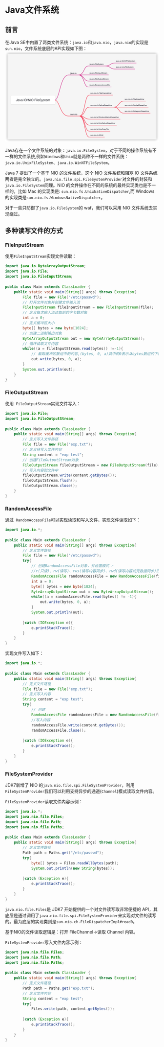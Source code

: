 # Java文件系统

## 前言

在Java SE中内置了两类文件系统：`java.io`和`java.nio`，`java.nio`的实现是`sun.nio`，文件系统底层的API实现如下图：
![img](images/image-20201113121413510.png)

Java存在一个文件系统的对象：`java.io.FileSystem`，对于不同的操作系统有不一样的文件系统,例如`Windows`和`Unix`就是两种不一样的文件系统： `java.io.UnixFileSystem`、`java.io.WinNTFileSystem`。

Java 7 提出了一个基于 NIO 的文件系统，这个 NIO 文件系统和阻塞 IO 文件系统两者是完全独立的。`java.nio.file.spi.FileSystemProvider`对文件的封装和`java.io.FileSystem`同理。NIO 的文件操作在不同的系统的最终实现类也是不一样的，比如 Mac 的实现类是: `sun.nio.fs.UnixNativeDispatcher`,而 Windows 的实现类是`sun.nio.fs.WindowsNativeDispatcher`。

对于一些只防御了`java.io.FileSystem`的 waf，我们可以采用 NIO 文件系统去实现绕过。

## 多种读写文件的方式

### FileInputStream

使用`FileInputStream`实现文件读取：
```java
import java.io.ByteArrayOutputStream;
import java.io.File;
import java.io.FileInputStream;

public class Main extends ClassLoader {
    public static void main(String[] args) throws Exception{
        File file = new File("/etc/passwd");
        // 打开文件对象并创建文件输入流
        FileInputStream fileInputStream = new FileInputStream(file);
        // 定义每次输入流读取到的字节数对象
        int a = 0;
        // 定义缓冲区大小
        byte[] bytes = new byte[1024];
        // 创建二进制输出对象
        ByteArrayOutputStream out = new ByteArrayOutputStream();
        // 循环读取文件内容
        while((a = fileInputStream.read(bytes)) !=-1){
            // 截取缓冲区数组中的内容,(bytes, 0, a)其中的0表示从bytes数组的下标0开始截取，a表示输入流read到的字节数。
            out.write(bytes, 0, a);
        }
        System.out.println(out);
    }
}
```

###  FileOutputStream

使用` FileOutputStream`实现文件写入：
```java
import java.io.File;
import java.io.FileOutputStream;

public class Main extends ClassLoader {
    public static void main(String[] args) throws Exception{
        // 定义写入文件路径
        File file = new File("exp.txt");
        // 定义待写入文件内容
        String content = "exp test";
        // 创建FileOutputStream对象
        FileOutputStream fileOutputStream = new FileOutputStream(file);
        // 写入内容到文件中
        fileOutputStream.write(content.getBytes());
        fileOutputStream.flush();
        fileOutputStream.close();
    }
}
```

###  RandomAccessFile

通过` RandomAccessFile`可以实现读取和写入文件，实现文件读取如下：
```java
import java.io.*;

public class Main extends ClassLoader {
    public static void main(String[] args) throws Exception{
        // 定义文件路径
        File file = new File("/etc/passwd");
        try{
            // 创建RandomAccessFile对象，并设置模式 r
            //r(只读)、rw(读写)、rws(读写内容同步)、rwd(读写内容或元数据同步)四种模式。
            RandomAccessFile randomAccessFile = new RandomAccessFile(file, "r");
            int a = 0;
            byte[] bytes = new byte[1024];
            ByteArrayOutputStream out = new ByteArrayOutputStream();
            while((a = randomAccessFile.read(bytes)) != -1){
                out.write(bytes, 0, a);
            }
            System.out.println(out);

        }catch (IOException e){
            e.printStackTrace();
        }
    }
}
```

实现文件写入如下：
```java
import java.io.*;

public class Main extends ClassLoader {
    public static void main(String[] args) throws Exception{
        // 定义文件路径
        File file = new File("exp.txt");
        // 定义写入内容
        String content = "exp test";
        try{
            // 创建
            RandomAccessFile randomAccessFile = new RandomAccessFile(file, "rw");
            //写入内容
            randomAccessFile.write(content.getBytes());
            randomAccessFile.close();

        }catch (IOException e){
            e.printStackTrace();
        }
    }
}
```

### FileSystemProvider

JDK7新增了 NIO 的`java.nio.file.spi.FileSystemProvider`，利用`FileSystemProvider`我们可以利用支持异步的通道(`Channel`)模式读取文件内容。

`FileSystemProvider`读取文件内容示例：

```java
import java.io.*;
import java.nio.file.Files;
import java.nio.file.Path;
import java.nio.file.Paths;

public class Main extends ClassLoader {
    public static void main(String[] args) throws Exception{
        // 定义文件路径
        Path path = Paths.get("/etc/passwd");
        try{
            byte[] bytes = Files.readAllBytes(path);
            System.out.println(new String(bytes));

        }catch (Exception e){
            e.printStackTrace();
        }
    }
}
```

`java.nio.file.Files`是 JDK7 开始提供的一个对文件读写取非常便捷的 API，其底层是通过调用了`java.nio.file.spi.FileSystemProvider`来实现对文件的读写的。最为底层的实现类则是`sun.nio.ch.FileDispatcherImpl#read0`。

基于NIO的文件读取逻辑是：打开 FileChannel->读取 Channel 内容。

`FileSystemProvider`写入文件内容示例：

```java
import java.nio.file.Files;
import java.nio.file.Path;
import java.nio.file.Paths;

public class Main extends ClassLoader {
    public static void main(String[] args) throws Exception{
        // 定义文件路径
        Path path = Paths.get("exp.txt");
        // 定义文件内容
        String content = "exp test";
        try{
            Files.write(path, content.getBytes());

        }catch (Exception e){
            e.printStackTrace();
        }
    }
}
```

